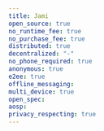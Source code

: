 ```yaml
---
title: Jami
open_source: true
no_runtime_fee: true
no_purchase_fee: true
distributed: true
decentralized: "-"
no_phone_required: true
anonymous: true
e2ee: true
offline_messaging:
multi_device: true
open_spec:
aosp:
privacy_respecting: true
---
```


